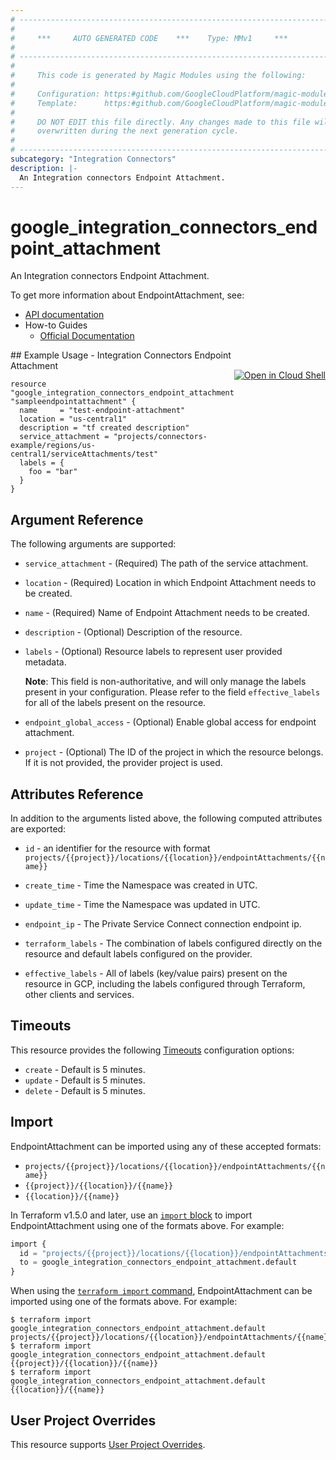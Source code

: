 ```yaml
---
# ----------------------------------------------------------------------------
#
#     ***     AUTO GENERATED CODE    ***    Type: MMv1     ***
#
# ----------------------------------------------------------------------------
#
#     This code is generated by Magic Modules using the following:
#
#     Configuration: https:#github.com/GoogleCloudPlatform/magic-modules/tree/main/mmv1/products/integrationconnectors/EndpointAttachment.yaml
#     Template:      https:#github.com/GoogleCloudPlatform/magic-modules/tree/main/mmv1/templates/terraform/resource.html.markdown.tmpl
#
#     DO NOT EDIT this file directly. Any changes made to this file will be
#     overwritten during the next generation cycle.
#
# ----------------------------------------------------------------------------
subcategory: "Integration Connectors"
description: |-
  An Integration connectors Endpoint Attachment.
---
```


# google_integration_connectors_endpoint_attachment

An Integration connectors Endpoint Attachment.


To get more information about EndpointAttachment, see:

* [API documentation](https://cloud.google.com/integration-connectors/docs/reference/rest/v1/projects.locations.endpointAttachments)
* How-to Guides
    * [Official Documentation](https://cloud.google.com/integration-connectors/docs/create-endpoint-attachment)

<div class = "oics-button" style="float: right; margin: 0 0 -15px">
  <a href="https://console.cloud.google.com/cloudshell/open?cloudshell_git_repo=https%3A%2F%2Fgithub.com%2Fterraform-google-modules%2Fdocs-examples.git&cloudshell_image=gcr.io%2Fcloudshell-images%2Fcloudshell%3Alatest&cloudshell_print=.%2Fmotd&cloudshell_tutorial=.%2Ftutorial.md&cloudshell_working_dir=integration_connectors_endpoint_attachment&open_in_editor=main.tf" target="_blank">
    <img alt="Open in Cloud Shell" src="//gstatic.com/cloudssh/images/open-btn.svg" style="max-height: 44px; margin: 32px auto; max-width: 100%;">
  </a>
</div>
## Example Usage - Integration Connectors Endpoint Attachment


```hcl
resource "google_integration_connectors_endpoint_attachment" "sampleendpointattachment" {
  name     = "test-endpoint-attachment"
  location = "us-central1"
  description = "tf created description"
  service_attachment = "projects/connectors-example/regions/us-central1/serviceAttachments/test"
  labels = {
    foo = "bar"
  }
}
```

## Argument Reference

The following arguments are supported:


* `service_attachment` -
  (Required)
  The path of the service attachment.

* `location` -
  (Required)
  Location in which Endpoint Attachment needs to be created.

* `name` -
  (Required)
  Name of Endpoint Attachment needs to be created.


* `description` -
  (Optional)
  Description of the resource.

* `labels` -
  (Optional)
  Resource labels to represent user provided metadata.

  **Note**: This field is non-authoritative, and will only manage the labels present in your configuration.
  Please refer to the field `effective_labels` for all of the labels present on the resource.

* `endpoint_global_access` -
  (Optional)
  Enable global access for endpoint attachment.

* `project` - (Optional) The ID of the project in which the resource belongs.
    If it is not provided, the provider project is used.



## Attributes Reference

In addition to the arguments listed above, the following computed attributes are exported:

* `id` - an identifier for the resource with format `projects/{{project}}/locations/{{location}}/endpointAttachments/{{name}}`

* `create_time` -
  Time the Namespace was created in UTC.

* `update_time` -
  Time the Namespace was updated in UTC.

* `endpoint_ip` -
  The Private Service Connect connection endpoint ip.

* `terraform_labels` -
  The combination of labels configured directly on the resource
   and default labels configured on the provider.

* `effective_labels` -
  All of labels (key/value pairs) present on the resource in GCP, including the labels configured through Terraform, other clients and services.


## Timeouts

This resource provides the following
[Timeouts](https://developer.hashicorp.com/terraform/plugin/sdkv2/resources/retries-and-customizable-timeouts) configuration options:

- `create` - Default is 5 minutes.
- `update` - Default is 5 minutes.
- `delete` - Default is 5 minutes.

## Import


EndpointAttachment can be imported using any of these accepted formats:

* `projects/{{project}}/locations/{{location}}/endpointAttachments/{{name}}`
* `{{project}}/{{location}}/{{name}}`
* `{{location}}/{{name}}`


In Terraform v1.5.0 and later, use an [`import` block](https://developer.hashicorp.com/terraform/language/import) to import EndpointAttachment using one of the formats above. For example:

```tf
import {
  id = "projects/{{project}}/locations/{{location}}/endpointAttachments/{{name}}"
  to = google_integration_connectors_endpoint_attachment.default
}
```

When using the [`terraform import` command](https://developer.hashicorp.com/terraform/cli/commands/import), EndpointAttachment can be imported using one of the formats above. For example:

```
$ terraform import google_integration_connectors_endpoint_attachment.default projects/{{project}}/locations/{{location}}/endpointAttachments/{{name}}
$ terraform import google_integration_connectors_endpoint_attachment.default {{project}}/{{location}}/{{name}}
$ terraform import google_integration_connectors_endpoint_attachment.default {{location}}/{{name}}
```

## User Project Overrides

This resource supports [User Project Overrides](https://registry.terraform.io/providers/hashicorp/google/latest/docs/guides/provider_reference#user_project_override).
